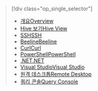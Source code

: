 > [!div class="op_single_selector"]
> * [<span data-ttu-id="69dce-101">개요</span><span class="sxs-lookup"><span data-stu-id="69dce-101">Overview</span></span>](../articles/hdinsight/hdinsight-use-hive.md)
> * [<span data-ttu-id="69dce-102">Hive 보기</span><span class="sxs-lookup"><span data-stu-id="69dce-102">Hive View</span></span>](../articles/hdinsight/hdinsight-hadoop-use-hive-ambari-view.md)
> * [<span data-ttu-id="69dce-103">SSH</span><span class="sxs-lookup"><span data-stu-id="69dce-103">SSH</span></span>](../articles/hdinsight/hdinsight-hadoop-use-hive-ssh.md)
> * [<span data-ttu-id="69dce-104">Beeline</span><span class="sxs-lookup"><span data-stu-id="69dce-104">Beeline</span></span>](../articles/hdinsight/hdinsight-hadoop-use-hive-beeline.md)
> * [<span data-ttu-id="69dce-105">Curl</span><span class="sxs-lookup"><span data-stu-id="69dce-105">Curl</span></span>](../articles/hdinsight/hdinsight-hadoop-use-hive-curl.md)
> * [<span data-ttu-id="69dce-106">PowerShell</span><span class="sxs-lookup"><span data-stu-id="69dce-106">PowerShell</span></span>](../articles/hdinsight/hdinsight-hadoop-use-hive-powershell.md)
> * [<span data-ttu-id="69dce-107">.NET</span><span class="sxs-lookup"><span data-stu-id="69dce-107">.NET</span></span>](../articles/hdinsight/hdinsight-hadoop-use-hive-dotnet-sdk.md)
> * [<span data-ttu-id="69dce-108">Visual Studio</span><span class="sxs-lookup"><span data-stu-id="69dce-108">Visual Studio</span></span>](../articles/hdinsight/hdinsight-hadoop-use-hive-visual-studio.md)
> * [<span data-ttu-id="69dce-109">원격 데스크톱</span><span class="sxs-lookup"><span data-stu-id="69dce-109">Remote Desktop</span></span>](../articles/hdinsight/hdinsight-hadoop-use-hive-remote-desktop.md)
> * [<span data-ttu-id="69dce-110">쿼리 콘솔</span><span class="sxs-lookup"><span data-stu-id="69dce-110">Query Console</span></span>](../articles/hdinsight/hdinsight-hadoop-use-hive-query-console.md)
> 
> 

